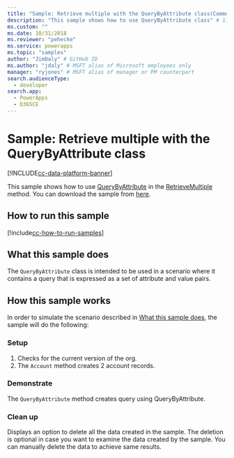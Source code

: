 ```yaml
---
title: "Sample: Retrieve multiple with the QueryByAttribute class(Common Data Service) | Microsoft Docs" # Intent and product brand in a unique string of 43-59 chars including spaces
description: "This sample shows how to use QueryByAttribute class" # 115-145 characters including spaces. This abstract displays in the search result.
ms.custom: ""
ms.date: 10/31/2018
ms.reviewer: "pehecke"
ms.service: powerapps
ms.topic: "samples"
author: "JimDaly" # GitHub ID
ms.author: "jdaly" # MSFT alias of Microsoft employees only
manager: "ryjones" # MSFT alias of manager or PM counterpart
search.audienceType: 
  - developer
search.app: 
  - PowerApps
  - D365CE
---
```


# Sample: Retrieve multiple with the QueryByAttribute class

[!INCLUDE[cc-data-platform-banner](../../../../includes/cc-data-platform-banner.md)]

<!-- https://docs.microsoft.com/dynamics365/customer-engagement/developer/org-service/sample-retrieve-multiple-querybyattribute-class -->

This sample shows how to use [QueryByAttribute](https://docs.microsoft.com/dotnet/api/microsoft.xrm.sdk.query.querybyattribute?view=dynamics-general-ce-9) in the [RetrieveMultiple](https://docs.microsoft.com/dotnet/api/microsoft.xrm.sdk.iorganizationservice.retrievemultiple?view=dynamics-general-ce-9) method. You can download the sample from [here](https://github.com/Microsoft/PowerApps-Samples/tree/master/cds/orgsvc/C%23/RetrieveMultipleQueryByAttribute).

## How to run this sample

[!include[cc-how-to-run-samples](../../includes/cc-how-to-run-samples.md)]


## What this sample does

The `QueryByAttribute` class is intended to be used in a scenario where it contains a query that is expressed as a set of attribute and value pairs.

## How this sample works

In order to simulate the scenario described in [What this sample does](#what-this-sample-does), the sample will do the following:

### Setup

1. Checks for the current version of the org.
1. The `Account` method creates 2 account records.

### Demonstrate

The `QueryByAttribute` method creates query using QueryByAttribute.

### Clean up

Displays an option to delete all the data created in the sample. The deletion is optional in case you want to examine the data created by the sample. You can manually delete the data to achieve same results.
